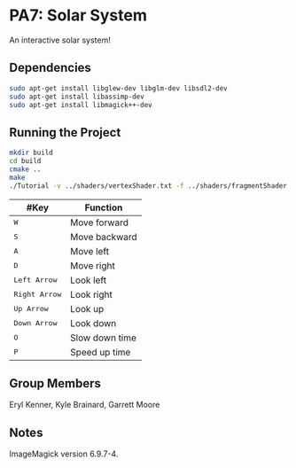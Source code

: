 # PA7: Solar System

An interactive solar system!

## Dependencies

```bash
sudo apt-get install libglew-dev libglm-dev libsdl2-dev
sudo apt-get install libassimp-dev
sudo apt-get install libmagick++-dev
```

## Running the Project

```bash
mkdir build
cd build
cmake ..
make
./Tutorial -v ../shaders/vertexShader.txt -f ../shaders/fragmentShader.txt -o ../obj/Tray.obj
```

#Key | Function
------------ | -------------
<kbd>W</kbd> | Move forward
<kbd>S</kbd> | Move backward
<kbd>A</kbd> | Move left
<kbd>D</kbd> | Move right
<kbd>Left Arrow</kbd> | Look left
<kbd>Right Arrow</kbd> | Look right
<kbd>Up Arrow</kbd> | Look up
<kbd>Down Arrow</kbd> | Look down
<kbd>O</kbd> | Slow down time
<kbd>P</kbd> | Speed up time

## Group Members

Eryl Kenner, Kyle Brainard, Garrett Moore

## Notes

ImageMagick version 6.9.7-4.
